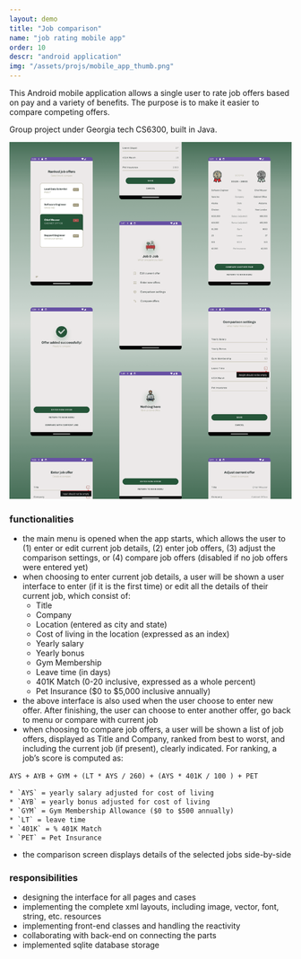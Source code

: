 ```yaml
---
layout: demo
title: "Job comparison"
name: "job rating mobile app"
order: 10
descr: "android application"
img: "/assets/projs/mobile_app_thumb.png"
---
```


This Android mobile application allows a single user to rate job offers based on pay and a variety of benefits. The purpose is to make it easier to compare competing offers.

Group project under Georgia tech CS6300, built in Java.

![](/assets/proj_scr/job_compare.png)

### functionalities

- the main menu is opened when the app starts, which allows the user to (1) enter or edit current job details, (2) enter job offers, (3) adjust the comparison settings, or (4) compare job offers (disabled if no job offers were entered yet)
- when choosing to enter current job details, a user will be shown a user interface to enter (if it is the first time) or edit all the details of their current job, which consist of:
    * Title
    * Company
    * Location (entered as city and state)
    * Cost of living in the location (expressed as an index)
    * Yearly salary
    * Yearly bonus
    * Gym Membership
    * Leave time (in days)
    * 401K Match (0-20 inclusive, expressed as a whole percent)
    * Pet Insurance ($0 to $5,000 inclusive annually)
- the above interface is also used when the user choose to enter new offer. After finishing, the user can choose to enter another offer, go back to menu or compare with current job
- when choosing to compare job offers, a user will be shown a list of job offers, displayed as Title and Company, ranked from best to worst, and including the current job (if present), clearly indicated.
For ranking, a job’s score is computed as:

`AYS + AYB + GYM + (LT * AYS / 260) + (AYS * 401K / 100 ) + PET`

    * `AYS` = yearly salary adjusted for cost of living 
    * `AYB` = yearly bonus adjusted for cost of living 
    * `GYM` = Gym Membership Allowance ($0 to $500 annually) 
    * `LT` = leave time 
    * `401K` = % 401K Match 
    * `PET` = Pet Insurance
- the comparison screen displays details of the selected jobs side-by-side

### responsibilities

- designing the interface for all pages and cases
- implementing the complete xml layouts, including image, vector, font, string, etc. resources
- implementing front-end classes and handling the reactivity
- collaborating with back-end on connecting the parts
- implemented sqlite database storage
